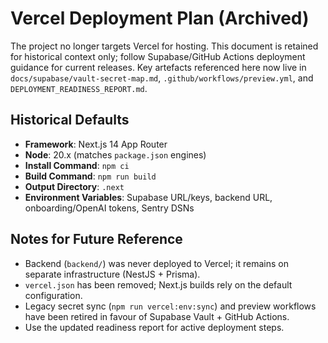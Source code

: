 # Vercel Deployment Plan (Archived)

The project no longer targets Vercel for hosting. This document is retained for historical context only; follow Supabase/GitHub Actions deployment guidance for current releases. Key artefacts referenced here now live in `docs/supabase/vault-secret-map.md`, `.github/workflows/preview.yml`, and `DEPLOYMENT_READINESS_REPORT.md`.

## Historical Defaults
- **Framework**: Next.js 14 App Router
- **Node**: 20.x (matches `package.json` engines)
- **Install Command**: `npm ci`
- **Build Command**: `npm run build`
- **Output Directory**: `.next`
- **Environment Variables**: Supabase URL/keys, backend URL, onboarding/OpenAI tokens, Sentry DSNs

## Notes for Future Reference
- Backend (`backend/`) was never deployed to Vercel; it remains on separate infrastructure (NestJS + Prisma).
- `vercel.json` has been removed; Next.js builds rely on the default configuration.
- Legacy secret sync (`npm run vercel:env:sync`) and preview workflows have been retired in favour of Supabase Vault + GitHub Actions.
- Use the updated readiness report for active deployment steps.
